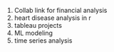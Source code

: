1. Collab link for financial analysis
2. heart disease analysis in r
3. tableau projects
4. ML modeling
5. time series analysis
   
